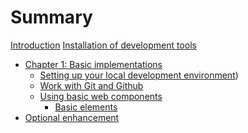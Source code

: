 # Summary

[Introduction](./introduction.md)
[Installation of development tools](./installation.md)
- [Chapter 1: Basic implementations](./chapter1/index.md)
    - [Setting up your local development environment](./chapter1/local-development.md)) 
    - [Work with Git and Github]()
    - [Using basic web components](./chapter1/web-components.md)
        - [Basic elements](./chapter1/web-components/basic-elements.md)
- [Optional enhancement]()
